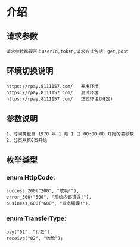 # 介绍
    
## 请求参数
	请求参数都要带上userId,token,请求方式包括：get,post
	
## 环境切换说明
	https://rpay.8111157.com/	开发环境
	https://rpay.8111157.com/	测试环境
	https://rpay.8111157.com/	正式环境(待定)
	
## 参数说明
	1、时间类型自 1970 年 1 月 1 日 00:00:00 开始的毫秒数
	2、分页从第0页开始
	
## 枚举类型
### enum HttpCode:
	success_200("200", "成功!"), 
	error_500("500", "系统内部错误!"),
	business_600("600", "业务错误!");
	
### enum TransferType:
	pay("01", "付款"), 
	receive("02", "收款");
